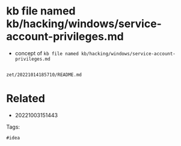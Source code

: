 # kb file named kb/hacking/windows/service-account-privileges.md

- concept of `kb file named kb/hacking/windows/service-account-privileges.md`

```
```

` zet/20221014185710/README.md `

# Related

- 20221003151443

Tags:

    #idea
